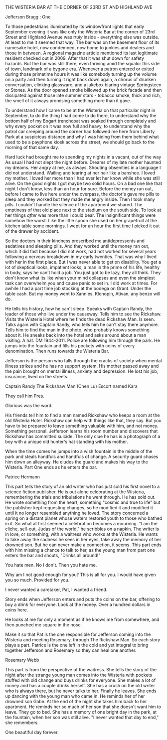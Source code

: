 THE WISTERIA BAR AT THE CORNER OF 23RD ST AND HIGHLAND AVE


Jefferson Bragg : One

To those pedestrians illuminated by its windowfront lights that early September evening it was like only the Wisteria Bar at the corner of 23rd Street and Highland Avenue was *truly* inside - everything else was outside. At least to me it seemed that way. The bar was on the basement floor of its namesake hotel, now condemned, now home to junkies and dealers and those in between. A regional magazine article mentioned its last legitimate resident checked out in 2009. After that it was shut down for safety hazards. But the bar was still there, even thriving amid the squalor this side of town, landmark of a bygone era. Whenever a patron entered or exited during those primetime hours it was like somebody turning up the volume on a party and then turning it right back down again, a chorus of drunken conversation, clinking glassware, and a jukebox blaring vintage Springsteen or Stones. As the door opened smoke billowed up the brick facade and then dissipated against those late summer stars - tobacco smoke, thick and rich, the smell of it always promising something more than it gave.

To understand how I came to be at the Wisteria on that particular night in September, to do the thing I had come to do there, to understand why the bottom half of my Bogart trenchcoat was soaked through completely and why every pocket on it was now full and heavy, to understand why the patrol car creeping around the corner had followed me here from Liberty Park at a suspicious distance and why I was hiding from them behind what used to be a payphone kiosk across the street, we should go back to the morning of that same day.

Hard luck had brought me to spending my nights in a vacant, out of the way As usual I had not slept the night before. Dreams of my late mother haunted my dreams. Her angry at me, as always. Shouting obsenities in a language I did not understand. Wailing and tearing at her hair like a banshee. I loved my mother. I loved her more than I had ever let her know while she was still alive. On the good nights I got maybe two solid hours. On a bad one like that night I don't know, less than an hour for sure. Before the money ran out, before I came to live here under the overpass, the doctor's gave me pills to sleep and they worked but they made me angry inside. Then I took many pills. I couldn't handle the silence of the apartment we shared. The emptiness of that old place next to the stadium on the south side. To look at her things *after* was more than I could bear. The insignificant things were somehow the worst. Like the little spoon she used on her grapefruit at the kitchen table some mornings. I wept for an hour the first time I picked it out of the drawer by accident.

So the doctors in their kindness prescribed me antidepressents and sedatives and sleeping pills. And they worked until the money ran out, which it did fast because I did not work, had not worked for several years following a nervous breakdown in my early twenties. That was why I lived with her in the first place. But I was never able to get on disability. You get a lot of skeptical looks, impatient looks, a man in the prime of his life, healthy in body, says he can't hold a job. You just got to be lazy, they all think. They don't know what its like when your mind collapses and even the simplest task can overwhelm you and cause panic to set in. I did work at times. For awhile I had a part time job stocking at the bodega on Grant. Under the table cash. But my money went to Xannies, Klonopin, Ativan, any benzo will do.

He tells his history, how he can't sleep.
Speaks with Captain Randy, the leader of those who live under the causeway. Tells him to see the Rickshaw.
Visits the Wisteria Hotel where he finds the dead Rickshaw Man. Is seen.
Talks again with Captain Randy, who tells him he can't stay there anymore. Tells him to find the man in 
the photo, who probably knows something about it.
He sneaks back into the hotel and asks around about a man visiting. A hat. DM 1944-2011.
Police are following him through the park. He jumps into the fountain and fills his pockets with coins of 
every denomination. Then runs towards the Wisteria Bar.

Jefferson is the person who falls through the cracks of society when mental illness 
strikes and he has no support system. His mother passed away and the pain brought on 
mental illness, anxiety and depression. He lost his job, insurance, lived on the streets.

Captain Randy
The Rickshaw Man (Chen Lu)
Escort named Kara

They call him Pres.

Glorious was the word.


His friends tell him to find a man named Rickshaw who keeps a room at the old Wisteria Hotel. Rickshaw can help with things like that, they say. But you have to be prepared to leave something valuable with him, and not money. Something personal. Jefferson learns his room number and discovers that Rickshaw has committed suicide. The only clue he has is a photograph of a boy with a unique old hunter's hat standing with his mother.

When the time comes he jumps into a wish fountain in the middle of the park and steals handfuls and handfuls of change. A security guard chases him down an alleyway. He eludes the guard and makes his way to the Wisteria. Part One ends as he enters the bar.


Patrice Hermann



This part tells the story of an old writer who has just sold his first novel to a science fiction publisher. He is out alone celebrating at the Wisteria, remembering the trials and tribulations he went through. He has sold out. He wrote something from the heart, something "cosmic and true to life" but the publisher kept requesting changes, so he modified it and modified it until it no longer resembled anything he loved. The story concerned a spring on a distant planet whose waters restored youth to those who bathed in it. So what at first seemed a celebration becomes a mourning. "I am the cliche, sell-out, Judas of the world," he scribbles on a napkin. The writer is in love, or something, with a waitress who works at the Wisteria. He wants to take away the sadness he sees in her eyes, take away the memory of her drowned son. But he can never make a connection, it seems. This part ends with him missing a chance to talk to her, as the young man from part one enters the bar and shouts, "Drinks all around!"

You hate men.
No I don't.
Then you hate me.

Why am I not good enough for you? This is all for you. I would have given you so 
much. Provided for you.

I never wanted a caretaker, Pat, I wanted a friend.

Story ends when Jefferson enters and puts the coins on the bar, offering to buy a 
drink for everyone. Look at the money. Over a hundred dollars in coins here. 

He looks at me for only a moment as if he knows me from somewhere, 
and then punched me square in the nose.


Make it so that Pat is the one responsible for Jefferson coming into the Wisteria 
and meeting Rosemary, through The Rickshaw Man. So each story plays a part. Patrice 
is the one left in the cold and yet integral to bring together Jefferson and Rosemary so 
they can heal one another.


Rosemary Webb

This part is from the perspective of the waitress. She tells the story of the night after the strange young man comes into the Wisteria with pockets stuffed with old change and buys drinks for everyone. She makes a lot of money and has a couple drinks herself. She has a crush on the old writer who is always there, but he never talks to her. Finally he leaves. She ends up dancing with the young man who came in. He reminds her of her drowned son Gabe. At the end of the night she takes him back to her apartment. He reminds her so much of her son that she doesn't want him to leave. They go to bed. She has a memory of one bright day in the park, at the fountain, when her son was still alive. "I never wanted that day to end," she remembers.

One beautiful day forever.